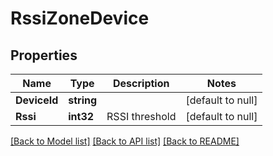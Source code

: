 # RssiZoneDevice

## Properties
Name | Type | Description | Notes
------------ | ------------- | ------------- | -------------
**DeviceId** | **string** |  | [default to null]
**Rssi** | **int32** | RSSI threshold | [default to null]

[[Back to Model list]](../README.md#documentation-for-models) [[Back to API list]](../README.md#documentation-for-api-endpoints) [[Back to README]](../README.md)

